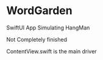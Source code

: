 # WordGarden

SwiftUI App Simulating HangMan

Not Completely finished

ContentView.swift is the main driver
